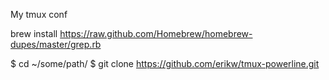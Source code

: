 My tmux conf

brew install https://raw.github.com/Homebrew/homebrew-dupes/master/grep.rb

$ cd ~/some/path/
$ git clone https://github.com/erikw/tmux-powerline.git


